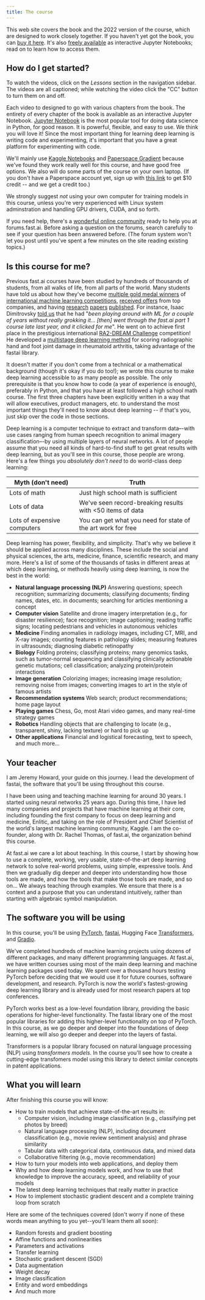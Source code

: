```yaml
---
title: The course
---
```


This web site covers the book and the 2022 version of the course, which are designed to work closely together. If you haven't yet got the book, you can [buy it here](https://www.amazon.com/Deep-Learning-Coders-fastai-PyTorch/dp/1492045527). It's also [freely available](https://github.com/fastai/fastbook) as interactive Jupyter Notebooks; read on to learn how to access them.

## How do I get started?

To watch the videos, click on the *Lessons* section in the navigation sidebar. The videos are all captioned; while watching the video click the "CC" button to turn them on and off.

Each video to designed to go with various chapters from the book. The entirety of every chapter of the book is available as an interactive Jupyter Notebook. [Jupyter Notebook](https://jupyter.org/) is the most popular tool for doing data science in Python, for good reason. It is powerful, flexible, and easy to use. We think you will love it! Since the most important thing for learning deep learning is writing code and experimenting, it's important that you have a great platform for experimenting with code.

We'll mainly use [Kaggle Notebooks](https://www.kaggle.com/docs/notebooks) and [Paperspace Gradient](https://gradient.run/notebooks) because we've found they work really well for this course, and have good free options. We also will do some parts of the course on your own laptop. (If you don't have a Paperspace account yet, sign up with [this link](https://console.paperspace.com/signup?R=lg6rnx) to get $10 credit -- and we get a credit too.)

We strongly suggest *not* using your own computer for training models in this course, unless you're very experienced with Linux system adminstration and handling GPU drivers, CUDA, and so forth.

If you need help, there's a [wonderful online community](https://forums.fast.ai/c/p1v5/54) ready to help you at forums.fast.ai. Before asking a question on the forums, search carefully to see if your question has been answered before. (The forum system won't let you post until you've spent a few minutes on the site reading existing topics.)

## Is this course for me?

Previous fast.ai courses have been studied by hundreds of thousands of students, from all walks of life, from all parts of the world. Many students have told us about how they've become [multiple gold medal winners](https://forums.fast.ai/t/my-first-gold-medal/54237) of [international machine learning competitions](https://towardsdatascience.com/my-3-year-journey-from-zero-python-to-deep-learning-competition-master-6605c188eec7), [received offers](https://forums.fast.ai/t/how-has-your-journey-been-so-far-learners/6480/2) from top companies, and having [research](https://ui.adsabs.harvard.edu/abs/2020EGUGA..2221465A/abstract) [papers](http://www.ieomsociety.org/ieom2020/papers/37.pdf) [published](https://pubs.rsna.org/doi/abs/10.1148/ryai.2019190113?journalCode=ai). For instance, Isaac Dimitrovsky [told us](https://forums.fast.ai/t/thanks-ra2-dream-challenge-win/76875) that he had "*been playing around with ML for a couple of years without really grokking it... [then] went through the fast.ai part 1 course late last year, and it clicked for me*". He went on to achieve first place in the prestigious international [RA2-DREAM Challenge](https://www.synapse.org/#!Synapse:syn20545111/wiki/594083) competition! He developed a [multistage deep learning method](https://www.synapse.org/#!Synapse:syn21478998/wiki/604432) for scoring radiographic hand and foot joint damage in rheumatoid arthritis, taking advantage of the fastai library.

It doesn't matter if you don't come from a technical or a mathematical background (though it's okay if you do too!); we wrote this course to make deep learning accessible to as many people as possible. The only prerequisite is that you know how to code (a year of experience is enough), preferably in Python, and that you have at least followed a high school math course. The first three chapters have been explicitly written in a way that will allow executives, product managers, etc. to understand the most important things they'll need to know about deep learning -- if that's you, just skip over the code in those sections.

Deep learning is a computer technique to extract and transform data–-with use cases ranging from human speech recognition to animal imagery classification–-by using multiple layers of neural networks. A lot of people assume that you need all kinds of hard-to-find stuff to get great results with deep learning, but as you'll see in this course, those people are wrong. Here's a few things you *absolutely don't need* to do world-class deep learning:

| Myth (don't need) | Truth
|---|---|
| Lots of math | Just high school math is sufficient
| Lots of data | We've seen record-breaking results with <50 items of data
| Lots of expensive computers | You can get what you need for state of the art work for free

Deep learning has power, flexibility, and simplicity. That's why we believe it should be applied across many disciplines. These include the social and physical sciences, the arts, medicine, finance, scientific research, and many more. Here's a list of some of the thousands of tasks in different areas at which deep learning, or methods heavily using deep learning, is now the best in the world:

- **Natural language processing (NLP)** Answering questions; speech recognition; summarizing documents; classifying documents; finding names, dates, etc. in documents; searching for articles mentioning a concept
- **Computer vision** Satellite and drone imagery interpretation (e.g., for disaster resilience); face recognition; image captioning; reading traffic signs; locating pedestrians and vehicles in autonomous vehicles
- **Medicine** Finding anomalies in radiology images, including CT, MRI, and X-ray images; counting features in pathology slides; measuring features in ultrasounds; diagnosing diabetic retinopathy
- **Biology** Folding proteins; classifying proteins; many genomics tasks, such as tumor-normal sequencing and classifying clinically actionable genetic mutations; cell classification; analyzing protein/protein interactions
- **Image generation** Colorizing images; increasing image resolution; removing noise from images; converting images to art in the style of famous artists
- **Recommendation systems** Web search; product recommendations; home page layout
- **Playing games** Chess, Go, most Atari video games, and many real-time strategy games
- **Robotics** Handling objects that are challenging to locate (e.g., transparent, shiny, lacking texture) or hard to pick up
- **Other applications** Financial and logistical forecasting, text to speech, and much more...

## Your teacher

I am Jeremy Howard, your guide on this journey. I lead the development of fastai, the software that you'll be using throughout this course.

I have been using and teaching machine learning for around 30 years. I started using neural networks 25 years ago. During this time, I have led many companies and projects that have machine learning at their core, including founding the first company to focus on deep learning and medicine, Enlitic, and taking on the role of President and Chief Scientist of the world's largest machine learning community, Kaggle. I am the co-founder, along with Dr. Rachel Thomas, of fast.ai, the organization behind this course.

At fast.ai we care a lot about teaching. In this course, I start by showing how to use a complete, working, very usable, state-of-the-art deep learning network to solve real-world problems, using simple, expressive tools. And then we gradually dig deeper and deeper into understanding how those tools are made, and how the tools that make those tools are made, and so on… We always teaching through examples. We ensure that there is a context and a purpose that you can understand intuitively, rather than starting with algebraic symbol manipulation.

## The software you will be using

In this course, you'll be using [PyTorch](https://pytorch.org/), [fastai](https://docs.fast.ai), Hugging Face [Transformers](https://huggingface.co/docs/transformers/index), and [Gradio](https://gradio.app/).

We've completed hundreds of machine learning projects using dozens of different packages, and many different programming languages. At fast.ai, we have written courses using most of the main deep learning and machine learning packages used today. We spent over a thousand hours testing PyTorch before deciding that we would use it for future courses, software development, and research. PyTorch is now the world's fastest-growing deep learning library and is already used for most research papers at top conferences.

PyTorch works best as a low-level foundation library, providing the basic operations for higher-level functionality. The fastai library one of the most popular libraries for adding this higher-level functionality on top of PyTorch. In this course, as we go deeper and deeper into the foundations of deep learning, we will also go deeper and deeper into the layers of fastai.

Transformers is a popular library focused on natural language processing (NLP) using *transformers models*. In the course you'll see how to create a cutting-edge transfomers model using this library to detect similar concepts in patent applications.

## What you will learn

After finishing this course you will know:

- How to train models that achieve state-of-the-art results in:
  - Computer vision, including image classification (e.g., classifying pet photos by breed)
  - Natural language processing (NLP), including document classification (e.g., movie review sentiment analysis) and phrase similarity
  - Tabular data with categorical data, continuous data, and mixed data
  - Collaborative filtering (e.g., movie recommendation)
- How to turn your models into web applications, and deploy them
- Why and how deep learning models work, and how to use that knowledge to improve the accuracy, speed, and reliability of your models
- The latest deep learning techniques that really matter in practice
- How to implement stochastic gradient descent and a complete training loop from scratch

Here are some of the techniques covered (don't worry if none of these words mean anything to you yet--you'll learn them all soon): 

- Random forests and gradient boosting
- Affine functions and nonlinearities
- Parameters and activations
- Transfer learning
- Stochastic gradient descent (SGD)
- Data augmentation
- Weight decay
- Image classification
- Entity and word embeddings
- And much more
